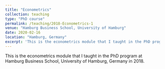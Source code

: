 ```yaml
---
title: "Econometrics"
collection: teaching
type: "PhD course"
permalink: /teaching/2018-Econometrics-1
venue: "Hamburg Business School, University of Hamburg"
date: 2020-02-16
location: "Hamburg, Germany"
excerpt: 'This is the econometrics module that I taught in the PhD program at Hamburg Business School, University of Hamburg, Germany in 2018.'
---
```


This is the econometrics module that I taught in the PhD program at Hamburg Business School, University of Hamburg, Germany in 2018.
